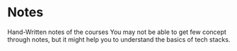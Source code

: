 # Notes
Hand-Written notes of the courses
You may not be able to get few concept through notes, but it might help you to understand the basics of tech stacks.
